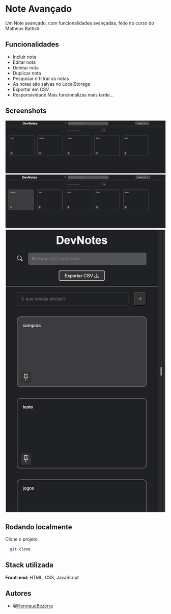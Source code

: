 
# Note Avançado 
Um Note avançado, com funcionalidades avançadas, feito no curso do Matheus Battisti


## Funcionalidades

- Incluir nota
- Editar nota
- Deletar nota
- Duplicar nota
- Pesquisar e filtrar as notas
- As notas são salvas no LocalStorage
- Exportar em CSV
- Responsividade 
Mais funcionalizas mais tarde...

## Screenshots

![App Screenshot](./img/projeto.png)
![App Screenshot](./img/fixado.png)
![App Screenshot](./img/resposividade.png)

## Rodando localmente

Clone o projeto

```bash
  git clone 
```

## Stack utilizada

**Front-end:** HTML, CSS, JavaScript


## Autores

- [@HenriqueBezerra](https://github.com/Henrique1601)
